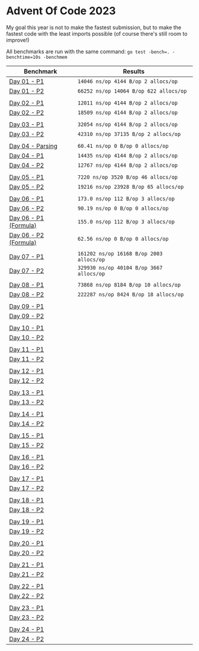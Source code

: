 # Advent Of Code 2023

My goal this year is not to make the fastest submission, but to make the fastest code with the least imports possible (of course there's still room to improve!)

All benchmarks are run with the same command: `go test -bench=. -benchtime=10s -benchmem`

| Benchmark                       | Results                                  |
|---------------------------------|------------------------------------------|
| [Day 01 - P1](./day01/)          | `14046 ns/op 4144 B/op 2 allocs/op`      |
| [Day 01 - P2](./day01/)          | `66252 ns/op 14064 B/op 622 allocs/op` |
|||
| [Day 02 - P1](./day02/)          | `12011 ns/op 4144 B/op 2 allocs/op`      |
| [Day 02 - P2](./day02/)          | `18509 ns/op 4144 B/op 2 allocs/op`      |
|||
| [Day 03 - P1](./day03/)          | `32054 ns/op 4144 B/op 2 allocs/op`      |
| [Day 03 - P2](./day03/)          | `42310 ns/op 37135 B/op 2 allocs/op`|
|||
| [Day 04 - Parsing](./day04/)     | `60.41 ns/op 0 B/op 0 allocs/op`        |
| [Day 04 - P1](./day04/)          | `14435 ns/op 4144 B/op 2 allocs/op`     |
| [Day 04 - P2](./day04/)          | `12767 ns/op 4144 B/op 2 allocs/op`     |
|||
| [Day 05 - P1](./day05/)          | `7220 ns/op 3520 B/op 46 allocs/op`     |
| [Day 05 - P2](./day05/)          | `19216 ns/op 23928 B/op 65 allocs/op`   |
|||
| [Day 06 - P1](./day06/)          | `173.0 ns/op 112 B/op 3 allocs/op`       |
| [Day 06 - P2](./day06/)          |  `90.19 ns/op 0 B/op 0 allocs/op`        |
| [Day 06 - P1 (Formula)](./day06/)| `155.0 ns/op 112 B/op 3 allocs/op`       |
| [Day 06 - P2 (Formula)](./day06/)|  `62.56 ns/op 0 B/op 0 allocs/op`        |
|||
| [Day 07 - P1](./day07/)          |`161202 ns/op 16168 B/op 2003 allocs/op`|
| [Day 07 - P2](./day07/)          |`329930 ns/op 40104 B/op 3667 allocs/op`|
|||
| [Day 08 - P1](./day08/)          |`73868 ns/op 8184 B/op 10 allocs/op`|
| [Day 08 - P2](./day08/)          |`222287 ns/op 8424 B/op 18 allocs/op`|
|||
| [Day 09 - P1](./day09/)          |                                          |
| [Day 09 - P2](./day09/)          |                                          |
|||
| [Day 10 - P1](./day10/)          |                                          |
| [Day 10 - P2](./day10/)          |                                          |
|||
| [Day 11 - P1](./day11/)          |                                          |
| [Day 11 - P2](./day11/)          |                                          |
|||
| [Day 12 - P1](./day12/)          |                                          |
| [Day 12 - P2](./day12/)          |                                          |
|||
| [Day 13 - P1](./day13/)          |                                          |
| [Day 13 - P2](./day13/)          |                                          |
|||
| [Day 14 - P1](./day14/)          |                                          |
| [Day 14 - P2](./day14/)          |                                          |
|||
| [Day 15 - P1](./day15/)          |                                          |
| [Day 15 - P2](./day15/)          |                                          |
|||
| [Day 16 - P1](./day16/)          |                                          |
| [Day 16 - P2](./day16/)          |                                          |
|||
| [Day 17 - P1](./day17/)          |                                          |
| [Day 17 - P2](./day17/)          |                                          |
|||
| [Day 18 - P1](./day18/)          |                                          |
| [Day 18 - P2](./day18/)          |                                          |
|||
| [Day 19 - P1](./day19/)          |                                          |
| [Day 19 - P2](./day19/)          |                                          |
|||
| [Day 20 - P1](./day20/)          |                                          |
| [Day 20 - P2](./day20/)          |                                          |
|||
| [Day 21 - P1](./day21/)          |                                          |
| [Day 21 - P2](./day21/)          |                                          |
|||
| [Day 22 - P1](./day22/)          |                                          |
| [Day 22 - P2](./day22/)          |                                          |
|||
| [Day 23 - P1](./day23/)          |                                          |
| [Day 23 - P2](./day23/)          |                                          |
|||
| [Day 24 - P1](./day24/)          |                                          |
| [Day 24 - P2](./day24/)          |                                          |
